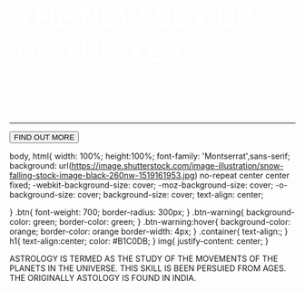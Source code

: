 <!DOCTYPE html>
<html>
<head>
	<title>START UP WEB SITE</title>
	 <!-- Required meta tags -->
    <meta charset="utf-8">
    <meta name="viewport" content="width=device-width, initial-scale=1">
    <link href="https://cdn.jsdelivr.net/npm/bootstrap@5.0.0-beta3/dist/css/bootstrap.min.css" rel="stylesheet" integrity="sha384-eOJMYsd53ii+scO/bJGFsiCZc+5NDVN2yr8+0RDqr0Ql0h+rP48ckxlpbzKgwra6" crossorigin="anonymous">
    <link rel="stylesheet" type="text/css" href="startup.css">
</head>
<body>
	
   <div class="align-items-lg-center">
<!--First section-->
  <h1 style="font-size:50px; color:white; margin:10px;">THE NEW SET UP OF THE YEAR<col class="col-12"></h1>
  <p style="font-size:30px; color: white;"><em>MADE WITH SUBLIME TEXT</em></p>
</div>
<hr>
<section class="text-center col-12">
<a href="https://mailchi.mp/066e00ed5c33/tejomurtula-web-page">
	<button class="btn btn-warning">FIND OUT MORE</button>
	</a>
	</section>
    <script src="https://cdn.jsdelivr.net/npm/bootstrap@5.0.0-beta3/dist/js/bootstrap.bundle.min.js" integrity="sha384-JEW9xMcG8R+pH31jmWH6WWP0WintQrMb4s7ZOdauHnUtxwoG2vI5DkLtS3qm9Ekf" crossorigin="anonymous"></script>
	<script src="https://cdn.jsdelivr.net/npm/@popperjs/core@2.9.1/dist/umd/popper.min.js" integrity="sha384-SR1sx49pcuLnqZUnnPwx6FCym0wLsk5JZuNx2bPPENzswTNFaQU1RDvt3wT4gWFG" crossorigin="anonymous"></script>
    <script src="https://cdn.jsdelivr.net/npm/bootstrap@5.0.0-beta3/dist/js/bootstrap.min.js" integrity="sha384-j0CNLUeiqtyaRmlzUHCPZ+Gy5fQu0dQ6eZ/xAww941Ai1SxSY+0EQqNXNE6DZiVc" crossorigin="anonymous"></script>
</div>
</div>
</body>
</html>

body,
html{
	width: 100%;
	height:100%;
	font-family: 'Montserrat',sans-serif;
	background: url(https://image.shutterstock.com/image-illustration/snow-falling-stock-image-black-260nw-1519161953.jpg) no-repeat center center fixed; 
  -webkit-background-size: cover;
  -moz-background-size: cover;
  -o-background-size: cover;
  background-size: cover;
  text-align: center;

}
.btn{
	font-weight: 700;
	border-radius: 300px;
}
.btn-warning{
	background-color: green;
	border-color: green;
}
.btn-warning:hover{
	background-color: orange;
	border-color: orange
	border-width: 4px;
}
.container{
	text-align:;
}
h1{ 
	text-align:center; 
	color: #B1C0DB;
}
img{
	justify-content: center;
}

ASTROLOGY IS TERMED AS THE STUDY OF THE MOVEMENTS OF THE PLANETS IN THE UNIVERSE.
THIS SKILL IS BEEN PERSUIED FROM AGES.
THE ORIGINALLY ASTOLOGY IS FOUND IN INDIA.
